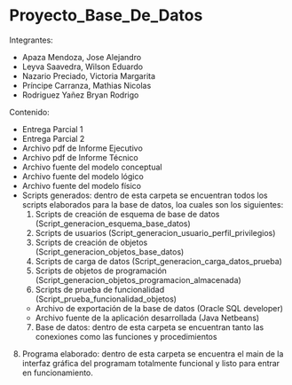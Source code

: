 # Proyecto_Base_De_Datos
Integrantes: 
* Apaza Mendoza, Jose Alejandro
* Leyva Saavedra, Wilson Eduardo
* Nazario Preciado, Victoria Margarita
* Príncipe Carranza, Mathias Nicolas
* Rodriguez Yañez Bryan Rodrigo

Contenido:
* Entrega Parcial 1
* Entrega Parcial 2
* Archivo pdf de Informe Ejecutivo
* Archivo pdf de Informe Técnico
* Archivo fuente del modelo conceptual
* Archivo fuente del modelo lógico
* Archivo fuente del modelo físico
* Scripts generados: dentro de esta carpeta se encuentran todos los scripts elaborados para la base de datos, loa cuales son los siguientes:
  1. Scripts de creación de esquema de base de datos (Script_generacion_esquema_base_datos)
  2. Scripts de usuarios (Script_generacion_usuario_perfil_privilegios)
  3. Scripts de creación de objetos (Script_generacion_objetos_base_datos)
  4. Scripts de carga de datos (Script_generacion_carga_datos_prueba)
  5. Scripts de objetos de programación (Script_generacion_objetos_programacion_almacenada)
  6. Scripts de prueba de funcionalidad (Script_prueba_funcionalidad_objetos)
    * Archivo de exportación de la base de datos (Oracle SQL developer)
    * Archivo fuente de la aplicación desarrollada (Java Netbeans)
  7. Base de datos: dentro de esta carpeta se encuentran tanto las conexiones como las funciones y procedimientos
8. Programa elaborado: dentro de esta carpeta se encuentra el main de la interfaz gráfica del programam totalmente funcional y listo para entrar en funcionamiento. 
